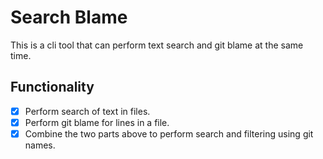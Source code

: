 # Search Blame

This is a cli tool that can perform text search and git blame at the same time.

## Functionality

- [x] Perform search of text in files.
- [x] Perform git blame for lines in a file.
- [x] Combine the two parts above to perform search and filtering using git names.
